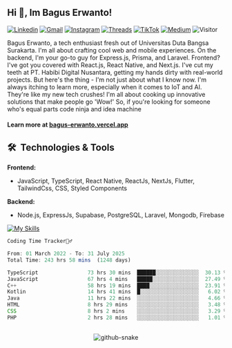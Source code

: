 ## Hi 👋, Im Bagus Erwanto!

[![Linkedin](https://img.shields.io/badge/-baguserwanto-blue?style=flat&logo=Linkedin&logoColor=white)](https://www.linkedin.com/in/bagus-erwanto/)
[![Gmail](https://img.shields.io/badge/-bagus251001@gmail.com-c14438?style=flat&logo=Gmail&logoColor=white)](mailto:bagus251001@gmail.com)
[![Instagram](https://img.shields.io/badge/-bagus_64byte-e4405f?style=flat&logo=Instagram&logoColor=white)](https://www.instagram.com/bagus_64byte/)
[![Threads](https://img.shields.io/badge/-bagus_64byte-000000?style=flat&logo=threads&logoColor=white)](https://www.threads.net/@bagus_64byte)
[![TikTok](https://img.shields.io/badge/-erwantax-black?style=flat&logo=TikTok&logoColor=white)](https://www.tiktok.com/@erwantax)
[![Medium](https://img.shields.io/badge/-@bagus251001-black?style=flat&logo=Medium&logoColor=white)](https://medium.com/@bagus251001)
![Visitor](https://komarev.com/ghpvc/?username=volumeee&label=Visitor&color=2bbc8a)

Bagus Erwanto, a tech enthusiast fresh out of Universitas Duta Bangsa Surakarta. I'm all about crafting cool web and mobile experiences. On the backend, I'm your go-to guy for Express.js, Prisma, and Laravel. Frontend? I've got you covered with React.js, React Native, and Next.js. I've cut my teeth at PT. Habibi Digital Nusantara, getting my hands dirty with real-world projects. But here's the thing - I'm not just about what I know now. I'm always itching to learn more, especially when it comes to IoT and AI. They're like my new tech crushes! I'm all about cooking up innovative solutions that make people go 'Wow!' So, if you're looking for someone who's equal parts code ninja and idea machine

#### Learn more at [bagus-erwanto.vercel.app](https://bagus-erwanto.vercel.app/about)


## 🛠 &nbsp;Technologies & Tools

**Frontend:**
- JavaScript, TypeScript, React Native, ReactJs, NextJs, Flutter, TailwindCss, CSS, Styled Components

**Backend:**
- Node.js, ExpressJs, Supabase, PostgreSQL, Laravel, Mongodb, Firebase

[![My Skills](https://skillicons.dev/icons?i=javascript,react,typescript,nextjs,java,kotlin,python,html,css,tailwind,nodejs,express,mysql,mongodb,prisma,figma,supabase,postgresql,laravel,firebase,vite,webpack,vercel,git,github,githubactions,androidstudio,arduino,postman,tensorflow&theme=light)](https://skillicons.dev)

<!-- language_times_start -->
```typescript
Coding Time Tracker🙆‍♂️

From: 01 March 2022 - To: 31 July 2025
Total Time: 243 hrs 58 mins  (1248 days)

TypeScript                73 hrs 30 mins  ██████░░░░░░░░░░░░░░  30.13 %
JavaScript                67 hrs 4 mins   █████░░░░░░░░░░░░░░░  27.49 %
C++                       58 hrs 19 mins  ████░░░░░░░░░░░░░░░░  23.91 %
Kotlin                    14 hrs 41 mins  █░░░░░░░░░░░░░░░░░░░   6.02 %
Java                      11 hrs 22 mins  ░░░░░░░░░░░░░░░░░░░░   4.66 %
HTML                      8 hrs 29 mins   ░░░░░░░░░░░░░░░░░░░░   3.48 %
CSS                       8 hrs 2 mins    ░░░░░░░░░░░░░░░░░░░░   3.29 %
PHP                       2 hrs 28 mins   ░░░░░░░░░░░░░░░░░░░░   1.01 %
```
<!-- language_times_end -->
##
<!-- snake graph -->
<div align="center">
  <picture>
    <source media="(prefers-color-scheme: dark)" srcset="https://github.com/fatkhurrhn/fatkhurrhn/blob/main/github-contribution-grid-snake-dark.svg" />
    <source media="(prefers-color-scheme: light), (prefers-color-scheme: no-preference)" srcset="https://github.com/fatkhurrhn/fatkhurrhn/blob/main/github-contribution-grid-snake.svg" />
    <img src="https://github.com/fatkhurrhn/fatkhurrhn/blob/main/github-contribution-grid-snake.svg" alt="github-snake" />
  </picture>
<!-- <h4> _generated with [Platane/snk](https://platane.me/snk/)_</h4> -->
</div>
<br>
<div align="left">
<!--   <img src="https://github-readme-activity-graph.vercel.app/graph?username=fatkhurrhn&radius=16&theme=react&area=true&order=5" height="auto" alt="by fatkhurhhn"/> -->
<!--   <img src="https://github-readme-activity-graph.vercel.app/graph?username=volumeee&theme=github-compact&radius=16" height="auto" alt="by volumeee"/> -->
